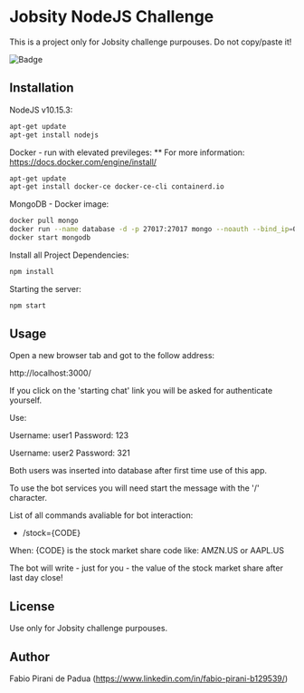 # Jobsity NodeJS Challenge

This is a project only for Jobsity challenge purpouses. Do not copy/paste it!

![Badge](https://img.shields.io/badge/Jobsity-Challenge-%237159c1?style=for-the-badge&logo=ghost)

## Installation

NodeJS v10.15.3:

```bash
apt-get update
apt-get install nodejs
```

Docker - run with elevated previleges:
** For more information: https://docs.docker.com/engine/install/
```bash
apt-get update
apt-get install docker-ce docker-ce-cli containerd.io
```

MongoDB - Docker image:
```bash
docker pull mongo
docker run --name database -d -p 27017:27017 mongo --noauth --bind_ip=0.0.0.0
docker start mongodb
```

Install all Project Dependencies:
```bash
npm install
```

Starting the server:
```bash
npm start
```

## Usage

Open a new browser tab and got to the follow address:

http://localhost:3000/

If you click on the 'starting chat' link you will be asked for authenticate yourself.

Use:

Username: user1
Password: 123

Username: user2
Password: 321

Both users was inserted into database after first time use of this app.

To use the bot services you will need start the message with the '/' character.

List of all commands avaliable for bot interaction:

* /stock=</i>{CODE}</i>

When: {CODE} is the stock market share code like: AMZN.US or AAPL.US

The bot will write - just for you - the value of the stock market share after last day close!

## License
Use only for Jobsity challenge purpouses.

## Author
Fabio Pirani de Padua (https://www.linkedin.com/in/fabio-pirani-b129539/)